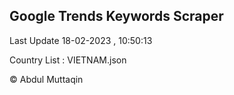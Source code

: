 

## Google Trends Keywords Scraper 
 
Last Update 18-02-2023 , 10:50:13

Country List :
VIETNAM.json



© Abdul Muttaqin 
